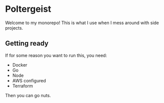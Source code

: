 # Poltergeist

Welcome to my monorepo! This is what I use when I mess around with side projects.

## Getting ready

If for some reason you want to run this, you need:

- Docker
- Go
- Node
- AWS configured
- Terraform

Then you can go nuts.

